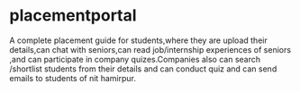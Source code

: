 # placementportal
A complete placement guide for students,where they are upload their details,can chat with seniors,can read job/internship experiences of seniors ,and can participate in company quizes.Companies also can search /shortlist students from their details and can conduct quiz and can send emails to students of nit hamirpur.
